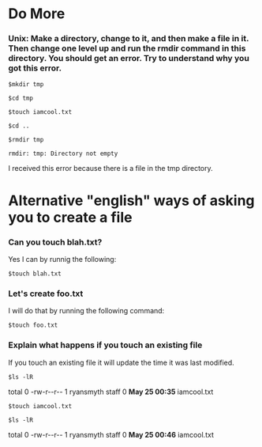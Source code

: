 # Do More

### Unix: Make a directory, change to it, and then make a file in it. Then change one level up and run the rmdir command in this directory. You should get an error. Try to understand why you got this error.

`$mkdir tmp`

`$cd tmp`

`$touch iamcool.txt`

`$cd ..`

`$rmdir tmp`

`rmdir: tmp: Directory not empty`

I received this error because there is a file in the tmp directory.

# Alternative "english" ways of asking you to create a file

### Can you touch blah.txt?

Yes I can by runnig the following:

`$touch blah.txt`

### Let's create foo.txt

I will do that by running the following command:

`$touch foo.txt`

### Explain what happens if you touch an existing file

If you touch an existing file it will update the time it was last modified.

`$ls -lR`

total 0
-rw-r--r--  1 ryansmyth  staff  0 **May 25 00:35** iamcool.txt

`$touch iamcool.txt`

`$ls -lR`

total 0
-rw-r--r--  1 ryansmyth  staff  0 **May 25 00:46** iamcool.txt
